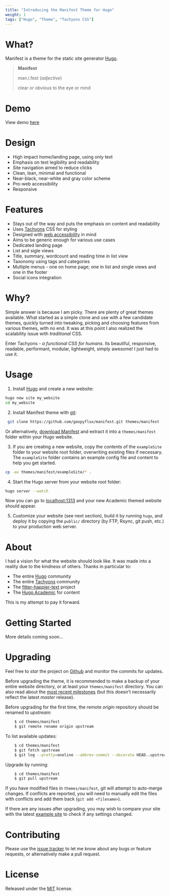 ```yaml
---
title: "Introducing the Manifest Theme for Hugo"
weight: 1
tags: ["Hugo", "Theme", "Tachyons CSS"]
---
```


# What?

Manifest is a theme for the static site generator [Hugo](gohugo.io).

> **Manifest**
>
> man.i.fest (*adjective*)
>
> clear or obvious to the eye or mind

# Demo

View demo [here](https://goopyflux.github.io/manifest-demo/)

# Design

- High impact home/landing page, using only text
- Emphasis on text legibility and readability
- Site navigation aimed to reduce clicks
- Clean, lean, minimal and functional
- Near-black, near-white and gray color scheme
- Pro-web accessibility
- Responsive

# Features

- Stays out of the way and puts the emphasis on content and readability
- Uses [Tachyons](tachyons.io) CSS for styling
- Designed with [web accessibility](http://uxmovement.com/content/6-surprising-bad-practices-that-hurt-dyslexic-users/) in mind
- Aims to be generic enough for various use cases
- Dedicated landing page
- List and sigle views
- Title, summary, wordcount and reading time in list view
- Taxonomy using tags and categories
- Multiple menus - one on home page; one in list and single views and one in the footer
- Social icons integration

# Why?

Simple answer is because I am picky. There are plenty of great themes available. What started as a simple clone and use with a few candidate themes, quickly turned into tweaking, picking and choosing features from various themes, with no end. It was at this point I also realized the scalability issue with *traditional* CSS.

Enter Tachyons - *a functional CSS for humans*. Its beautiful, responsive, readable, performant, modular, lightweight, simply awesome! I just had to use it.

# Usage

1. Install [Hugo](https://gohugo.io/overview/installing/) and create a new website:

```bash
hugo new site my_website
cd my_website
```

2. Install Manifest theme with [git](https://help.github.com/articles/set-up-git/):

```bash
 git clone https://github.com/goopyflux/manifest.git themes/manifest
```

Or alternatively, [download Manifest](https://github.com/goopyflux/manifest/archive/master.zip) and extract it into a `themes/manifest` folder within your Hugo website.

3. If you are creating a new website, copy the contents of the `exampleSite` folder to your website root folder, overwriting existing files if necessary. The `exampleSite` folder contains an example config file and content to help you get started.

```bash
cp -av themes/manifest/exampleSite/* .
```

4. Start the Hugo server from your website root folder:

```bash
hugo server --watch
```

Now you can go to [localhost:1313](http://localhost:1313) and your new Academic themed website should appear.

5. Customize your website (see next section), build it by running `hugo`, and deploy it by copying the `public/` directory (by FTP, Rsync, git push, etc.) to your production web server.

# About

I had a vision for what the website should look like. It was made into a reality due to the kindness of others. Thanks in particular to:

- The entire [Hugo](gohugo.io) community
- The entire [Tachyons](tachyons.io) community
- The [fitter-happier-text](https://github.com/jxnblk/fitter-happier-text) project
- The [Hugo Academic](https://github.com/gcushen/hugo-academic) for content

This is my attempt to pay it forward.

# Getting Started

More details coming soon...

# Upgrading

Feel free to *star* the project on [Github](https://github.com/goopyflux/manifest/) and monitor the commits for updates.

Before upgrading the theme, it is recommended to make a backup of your entire website directory, or at least your `themes/manifest` directory. You can also read about the [most recent milestones](https://github.com/goopyflux/manifest/releases) (but this doesn't necessarily reflect the latest *master* release).

Before upgrading for the first time, the remote *origin* repository should be renamed to *upstream*:

```bash
    $ cd themes/manifest
    $ git remote rename origin upstream
```

To list available updates:

```bash
    $ cd themes/manifest
    $ git fetch upstream
    $ git log --pretty=oneline --abbrev-commit --decorate HEAD..upstream/master
```

Upgrade by running:

```bash
    $ cd themes/manifest
    $ git pull upstream
```

If you have modified files in `themes/manifest`, git will attempt to auto-merge changes. If conflicts are reported, you will need to manually edit the files with conflicts and add them back (`git add <filename>`).

If there are any issues after upgrading, you may wish to compare your site with the latest [example site](https://github.com/goopyflux/manifest-demo/) to check if any settings changed.

# Contributing

Please use the [issue tracker](https://github.com/goopyflux/manifest/issues) to let me know about any bugs or feature requests, or alternatively make a pull request.

# License

Released under the [MIT](https://github.com/goopyflux/manifest/blob/master/LICENSE.md) license.

